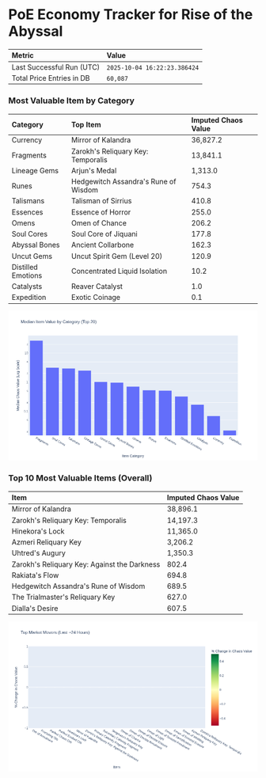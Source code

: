 # PoE Economy Tracker for Rise of the Abyssal

<!-- START_MAINTENANCE -->
| Metric | Value |
|:---|:---|
| Last Successful Run (UTC) | `2025-10-04 16:22:23.386424` |
| Total Price Entries in DB | `60,087` |

<!-- END_MAINTENANCE -->

<!-- START_DATAFRAME_DEBUG -->
<!-- END_DATAFRAME_DEBUG -->

<!-- START_CATEGORY_ANALYSIS -->
### Most Valuable Item by Category
| Category | Top Item | Imputed Chaos Value |
| :--- | :--- | :--- |
| Currency | Mirror of Kalandra | 36,827.2 |
| Fragments | Zarokh's Reliquary Key: Temporalis | 13,841.1 |
| Lineage Gems | Arjun's Medal | 1,313.0 |
| Runes | Hedgewitch Assandra's Rune of Wisdom | 754.3 |
| Talismans | Talisman of Sirrius | 410.8 |
| Essences | Essence of Horror | 255.0 |
| Omens | Omen of Chance | 206.2 |
| Soul Cores | Soul Core of Jiquani | 177.8 |
| Abyssal Bones | Ancient Collarbone | 162.3 |
| Uncut Gems | Uncut Spirit Gem (Level 20) | 120.9 |
| Distilled Emotions | Concentrated Liquid Isolation | 10.2 |
| Catalysts | Reaver Catalyst | 1.0 |
| Expedition | Exotic Coinage | 0.1 |


![Category Analysis Chart](charts/category_analysis.png)
<!-- END_ANALYSIS -->

<!-- START_ANALYSIS -->
### Top 10 Most Valuable Items (Overall)
| Item | Imputed Chaos Value |
| :--- | :--- |
| Mirror of Kalandra | 38,896.1 |
| Zarokh's Reliquary Key: Temporalis | 14,197.3 |
| Hinekora's Lock | 11,365.0 |
| Azmeri Reliquary Key | 3,206.2 |
| Uhtred's Augury | 1,350.3 |
| Zarokh's Reliquary Key: Against the Darkness | 802.4 |
| Rakiata's Flow | 694.8 |
| Hedgewitch Assandra's Rune of Wisdom | 689.5 |
| The Trialmaster's Reliquary Key | 627.0 |
| Dialla's Desire | 607.5 |


![Market Movers Chart](charts/market_movers.png)
<!-- END_ANALYSIS -->
